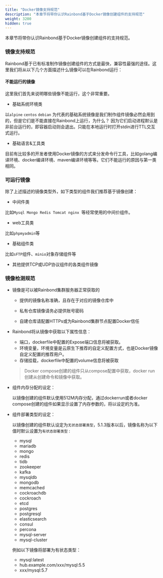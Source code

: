 ```yaml
---
title: "Docker镜像支持规范"
description: "本章节将带你认识Rainbond基于Docker镜像创建组件的支持规范"
weight: 3200
hidden: true
---
```


本章节将带你认识Rainbond基于Docker镜像创建组件的支持规范。

### 镜像支持规范

Rainbond基于已有标准制作镜像创建组件的方式是最快，兼容性最强的途径。这里我们将从以下几个方面描述什么镜像可以在Rainbond运行：

#### 不能运行的镜像

这里我们首先来说明哪些镜像不能运行，这个非常重要。

* 基础系统环境类

以`alpine` `centos` `debian` 为代表的基础系统镜像是我们制作组件镜像必然会用到的，但是它们是不能直接在Rainbond上运行，为什么？ 因为它们启动进程默认是非前台运行的，即容器启动则会退出。只能在本地运行时打开stdin进行TTL交互式运行。

* 基础语言&工具类

目前有比较多的开发者使用Docker镜像的方式来分发命令行工具，比如golang编译环境、docker编译环境、maven编译环境等等。它们不能运行的原因与第一类相同。

### 可运行镜像

除了上述描述的镜像类型外，如下类型的组件我们推荐基于镜像创建：

* 中间件类

比如`Mysql Mongo Redis Tomcat nginx `等经常使用的中间价组件。

* web工具类

比如`phpmyadmin`等

* 基础组件类

比如`sFTP`组件、`minio`对象存储组件等

* 其他提供TCP或UDP协议组件的各类组件镜像

### 镜像检测规范

* 镜像是可以被Rainbond集群服务器正常获取的
  * 提供的镜像名称准确，且存在于对应的镜像仓库中

  * 私有仓库镜像请务必提供账号密码
  * 自建仓库请配置HTTPs或为Rainbond集群节点配置Docker信任

* Rainbond将从镜像中获取以下属性信息：
  * 端口，dockerfile中配置的Expose端口信息将被获取。
  * 环境变量，环境变量是云原生下推荐的自定义配置方式，也是Docker镜像自定义配置的推荐用户。
  * 存储挂载，dockerfile中配置的volume信息将被获取

  > Docker compose创建的组件只从compose配置中获取，docker run创建从创建命令和镜像中获取。

* 组件内存分配的设定：

  以镜像创建的组件默认使用512M内存分配，通过dockerrun或者docker compose创建的组件如果显示设置了内存参数的，将以设定的为准。

* 组件部署类型的设定：

  以镜像创建的组件默认设定为`无状态部署类型`，5.1.3版本以后，镜像名称为以下值时默认设置为`有状态部署类型` :
  
  * mysql
  * mariadb
  * mongo
  * redis
  * tidb
  * zookeeper
  * kafka
  * mysqldb
  * mongodb
  * memcached
  * cockroachdb
  * cockroach
  * etcd
  * postgres
  * postgresql
  * elasticsearch
  * consul
  * percona
  * mysql-server
  * mysql-cluster

  例如以下镜像将部署为有状态类型：

  * mysql:latest
  * hub.example.com/xxx/mysql:5.5
  * xxx/mysql:5.7
